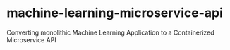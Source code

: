# machine-learning-microservice-api
Converting monolithic Machine Learning Application to a Containerized Microservice API
